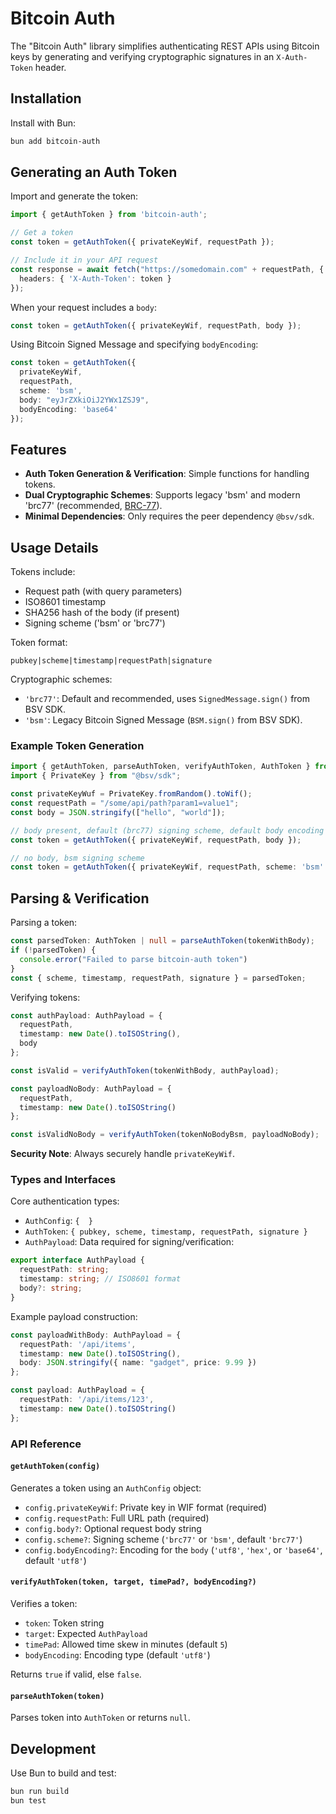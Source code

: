 # Bitcoin Auth

The "Bitcoin Auth" library simplifies authenticating REST APIs using Bitcoin keys by generating and verifying cryptographic signatures in an `X-Auth-Token` header.

## Installation

Install with Bun:

```bash
bun add bitcoin-auth
```

## Generating an Auth Token

Import and generate the token:

```typescript
import { getAuthToken } from 'bitcoin-auth';

// Get a token
const token = getAuthToken({ privateKeyWif, requestPath });

// Include it in your API request
const response = await fetch("https://somedomain.com" + requestPath, {
  headers: { 'X-Auth-Token': token }
});
```

When your request includes a `body`:

```typescript
const token = getAuthToken({ privateKeyWif, requestPath, body });
```

Using Bitcoin Signed Message and specifying `bodyEncoding`:

```typescript
const token = getAuthToken({
  privateKeyWif,
  requestPath,
  scheme: 'bsm',
  body: "eyJrZXkiOiJ2YWx1ZSJ9",
  bodyEncoding: 'base64'
});
```

## Features

* **Auth Token Generation & Verification**: Simple functions for handling tokens.
* **Dual Cryptographic Schemes**: Supports legacy 'bsm' and modern 'brc77' (recommended, [BRC-77](https://github.com/bitcoin-sv/BRCs/blob/master/peer-to-peer/0077.md)).
* **Minimal Dependencies**: Only requires the peer dependency `@bsv/sdk`.

## Usage Details

Tokens include:

* Request path (with query parameters)
* ISO8601 timestamp
* SHA256 hash of the body (if present)
* Signing scheme ('bsm' or 'brc77')

Token format:

```
pubkey|scheme|timestamp|requestPath|signature
```

Cryptographic schemes:

* `'brc77'`: Default and recommended, uses `SignedMessage.sign()` from BSV SDK.
* `'bsm'`: Legacy Bitcoin Signed Message (`BSM.sign()` from BSV SDK).

### Example Token Generation

```typescript
import { getAuthToken, parseAuthToken, verifyAuthToken, AuthToken } from 'bitcoin-auth';
import { PrivateKey } from "@bsv/sdk";

const privateKeyWuf = PrivateKey.fromRandom().toWif();
const requestPath = "/some/api/path?param1=value1";
const body = JSON.stringify(["hello", "world"]);

// body present, default (brc77) signing scheme, default body encoding (utf8)
const token = getAuthToken({ privateKeyWif, requestPath, body });

// no body, bsm signing scheme
const token = getAuthToken({ privateKeyWif, requestPath, scheme: 'bsm' });
```

## Parsing & Verification

Parsing a token:

```typescript
const parsedToken: AuthToken | null = parseAuthToken(tokenWithBody);
if (!parsedToken) {
  console.error("Failed to parse bitcoin-auth token")
}
const { scheme, timestamp, requestPath, signature } = parsedToken;
```

Verifying tokens:

```typescript
const authPayload: AuthPayload = {
  requestPath,
  timestamp: new Date().toISOString(),
  body
};

const isValid = verifyAuthToken(tokenWithBody, authPayload);

const payloadNoBody: AuthPayload = {
  requestPath,
  timestamp: new Date().toISOString()
};

const isValidNoBody = verifyAuthToken(tokenNoBodyBsm, payloadNoBody);
```

**Security Note**: Always securely handle `privateKeyWif`.

### Types and Interfaces

Core authentication types:

* `AuthConfig`: `{  }`
* `AuthToken`: `{ pubkey, scheme, timestamp, requestPath, signature }`
* `AuthPayload`: Data required for signing/verification:

```typescript
export interface AuthPayload {
  requestPath: string;
  timestamp: string; // ISO8601 format
  body?: string;
}
```

Example payload construction:

```typescript
const payloadWithBody: AuthPayload = {
  requestPath: '/api/items',
  timestamp: new Date().toISOString(),
  body: JSON.stringify({ name: "gadget", price: 9.99 })
};

const payload: AuthPayload = {
  requestPath: '/api/items/123',
  timestamp: new Date().toISOString()
};
```

### API Reference

#### `getAuthToken(config)`

Generates a token using an `AuthConfig` object:

* `config.privateKeyWif`: Private key in WIF format (required)
* `config.requestPath`: Full URL path (required)
* `config.body?`: Optional request body string
* `config.scheme?`: Signing scheme (`'brc77'` or `'bsm'`, default `'brc77'`)
* `config.bodyEncoding?`: Encoding for the `body` (`'utf8'`, `'hex'`, or `'base64'`, default `'utf8'`)

#### `verifyAuthToken(token, target, timePad?, bodyEncoding?)`

Verifies a token:

* `token`: Token string
* `target`: Expected `AuthPayload`
* `timePad`: Allowed time skew in minutes (default `5`)
* `bodyEncoding`: Encoding type (default `'utf8'`)

Returns `true` if valid, else `false`.

#### `parseAuthToken(token)`

Parses token into `AuthToken` or returns `null`.

## Development

Use Bun to build and test:

```bash
bun run build
bun test
```